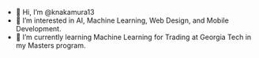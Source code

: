 - 👋 Hi, I’m @knakamura13
- 👀 I’m interested in AI, Machine Learning, Web Design, and Mobile Development.
- 🌱 I’m currently learning Machine Learning for Trading at Georgia Tech in my Masters program.
